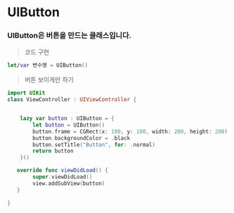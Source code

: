 # UIButton
### UIButton은 버튼을 만드는 클래스입니다.

> 코드 구현
```swift
let/var 변수명 = UIButton()
```
> 버튼 보이게만 하기
```swift
import UIKit
class ViewController : UIViewController {


    lazy var button : UIButton = {
        let button = UIButton()
        button.frame = CGRect(x: 100, y: 100, width: 200, height: 200)
        button.backgroundColor = .black
        button.setTitle("Button", for: .normal)
        return button
    }()

   override func viewDidLoad() {
        super.viewDidLoad()
        view.addSubView(button)
   }
   
}
```
